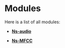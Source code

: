 
# Modules


Here is a list of all modules:


* [**Ns-audio**](group__ns-audio.md) 
    


































* [**Ns-MFCC**](group__ns-_m_f_c_c.md) 
    



















